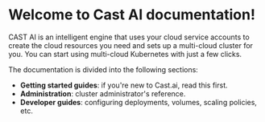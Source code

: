 # Welcome to Cast AI documentation!

CAST AI is an intelligent engine that uses your cloud service accounts to create the cloud resources you need and sets up a multi-cloud cluster for you. You can start using multi-cloud Kubernetes with just a few clicks.

The documentation is divided into the following sections:


* **Getting started guides**: if you're new to Cast.ai, read this first.
* **Administration**: cluster administrator's reference.
* **Developer guides**: configuring deployments, volumes, scaling policies, etc.